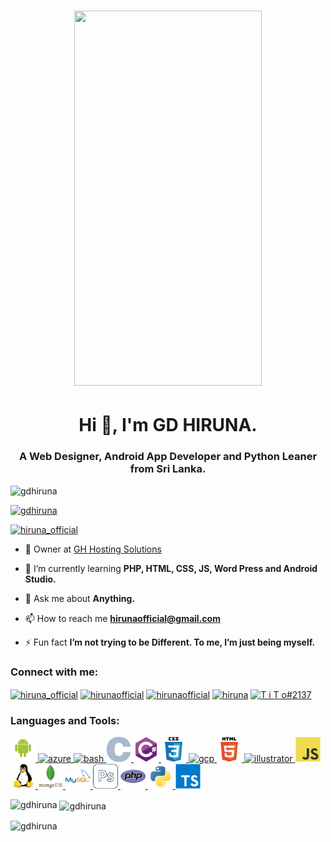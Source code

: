 <h1 align="center"><img src="https://i.ibb.co/KWPXg9k/light.jpg" width="300" height="600"></h1>
<h1 align="center">Hi 👋, I'm GD HIRUNA.</h1>
<h3 align="center">A Web Designer, Android App Developer and Python Leaner from Sri Lanka.</h3>

<p align="left"> <img src="https://komarev.com/ghpvc/?username=gdhiruna&label=Profile%20views&color=0e75b6&style=flat" alt="gdhiruna" /> </p>

<p align="left"> <a target="_blank" href="https://github.com/ryo-ma/github-profile-trophy"><img src="https://github-profile-trophy.vercel.app/?username=gdhiruna" alt="gdhiruna" /></a> </p>

<p align="left"> <a target="_blank" href="https://twitter.com/hiruna_official" target="blank"><img src="https://img.shields.io/twitter/follow/hiruna_official?logo=twitter&style=for-the-badge" alt="hiruna_official" /></a> </p>

- 🔭 Owner at <a target="_blank" href="https://www.facebook.com/ghhostingsolutions/" >GH Hosting Solutions</a>

- 🌱 I’m currently learning **PHP, HTML, CSS, JS, Word Press and Android Studio.**

- 💬 Ask me about **Anything.**

- 📫 How to reach me **hirunaofficial@gmail.com**

- ⚡ Fun fact **I’m not trying to be Different. To me, I’m just being myself.**

<h3 align="left">Connect with me:</h3>
<p align="left">
<a target="_blank" href="https://twitter.com/hiruna_official" target="blank"><img align="center" src="https://cdn.jsdelivr.net/npm/simple-icons@3.0.1/icons/twitter.svg" alt="hiruna_official" height="30" width="40" /></a>
<a target="_blank" href="https://fb.com/hirunaofficial" target="blank"><img align="center" src="https://cdn.jsdelivr.net/npm/simple-icons@3.0.1/icons/facebook.svg" alt="hirunaofficial" height="30" width="40" /></a>
<a target="_blank" href="https://instagram.com/hirunaofficial" target="blank"><img align="center" src="https://cdn.jsdelivr.net/npm/simple-icons@3.0.1/icons/instagram.svg" alt="hirunaofficial" height="30" width="40" /></a>
<a target="_blank" href="https://www.youtube.com/c/hiruna" target="blank"><img align="center" src="https://cdn.jsdelivr.net/npm/simple-icons@3.0.1/icons/youtube.svg" alt="hiruna" height="30" width="40" /></a>
<a target="_blank" href="https://discord.gg/T i T o#2137" target="blank"><img align="center" src="https://cdn.jsdelivr.net/npm/simple-icons@3.0.1/icons/discord.svg" alt="T i T o#2137" height="30" width="40" /></a>
</p>

<h3 align="left">Languages and Tools:</h3>
<p align="left"> <a target="_blank" href="https://developer.android.com" target="_blank"> <img src="https://raw.githubusercontent.com/devicons/devicon/master/icons/android/android-original-wordmark.svg" alt="android" width="40" height="40"/> </a> <a target="_blank" href="https://azure.microsoft.com/en-in/" target="_blank"> <img src="https://www.vectorlogo.zone/logos/microsoft_azure/microsoft_azure-icon.svg" alt="azure" width="40" height="40"/> </a> <a target="_blank" href="https://www.gnu.org/software/bash/" target="_blank"> <img src="https://www.vectorlogo.zone/logos/gnu_bash/gnu_bash-icon.svg" alt="bash" width="40" height="40"/> </a> <a target="_blank" href="https://www.cprogramming.com/" target="_blank"> <img src="https://raw.githubusercontent.com/devicons/devicon/master/icons/c/c-original.svg" alt="c" width="40" height="40"/> </a> <a target="_blank" href="https://www.w3schools.com/cs/" target="_blank"> <img src="https://raw.githubusercontent.com/devicons/devicon/master/icons/csharp/csharp-original.svg" alt="csharp" width="40" height="40"/> </a> <a target="_blank" href="https://www.w3schools.com/css/" target="_blank"> <img src="https://raw.githubusercontent.com/devicons/devicon/master/icons/css3/css3-original-wordmark.svg" alt="css3" width="40" height="40"/> </a> <a target="_blank" href="https://cloud.google.com" target="_blank"> <img src="https://www.vectorlogo.zone/logos/google_cloud/google_cloud-icon.svg" alt="gcp" width="40" height="40"/> </a> <a target="_blank" href="https://www.w3.org/html/" target="_blank"> <img src="https://raw.githubusercontent.com/devicons/devicon/master/icons/html5/html5-original-wordmark.svg" alt="html5" width="40" height="40"/> </a> <a target="_blank" href="https://www.adobe.com/in/products/illustrator.html" target="_blank"> <img src="https://www.vectorlogo.zone/logos/adobe_illustrator/adobe_illustrator-icon.svg" alt="illustrator" width="40" height="40"/> </a> <a target="_blank" href="https://developer.mozilla.org/en-US/docs/Web/JavaScript" target="_blank"> <img src="https://raw.githubusercontent.com/devicons/devicon/master/icons/javascript/javascript-original.svg" alt="javascript" width="40" height="40"/> </a> <a target="_blank" href="https://www.linux.org/" target="_blank"> <img src="https://raw.githubusercontent.com/devicons/devicon/master/icons/linux/linux-original.svg" alt="linux" width="40" height="40"/> </a> <a target="_blank" href="https://www.mongodb.com/" target="_blank"> <img src="https://raw.githubusercontent.com/devicons/devicon/master/icons/mongodb/mongodb-original-wordmark.svg" alt="mongodb" width="40" height="40"/> </a> <a target="_blank" href="https://www.mysql.com/" target="_blank"> <img src="https://raw.githubusercontent.com/devicons/devicon/master/icons/mysql/mysql-original-wordmark.svg" alt="mysql" width="40" height="40"/> </a> <a target="_blank" href="https://www.photoshop.com/en" target="_blank"> <img src="https://raw.githubusercontent.com/devicons/devicon/master/icons/photoshop/photoshop-line.svg" alt="photoshop" width="40" height="40"/> </a> <a target="_blank" href="https://www.php.net" target="_blank"> <img src="https://raw.githubusercontent.com/devicons/devicon/master/icons/php/php-original.svg" alt="php" width="40" height="40"/> </a> <a target="_blank" href="https://www.python.org" target="_blank"> <img src="https://raw.githubusercontent.com/devicons/devicon/master/icons/python/python-original.svg" alt="python" width="40" height="40"/> </a> <a target="_blank" href="https://www.typescriptlang.org/" target="_blank"> <img src="https://raw.githubusercontent.com/devicons/devicon/master/icons/typescript/typescript-original.svg" alt="typescript" width="40" height="40"/> </a> </p>

<p><img align="left" src="https://github-readme-stats.vercel.app/api/top-langs?username=gdhiruna&show_icons=true&locale=en&layout=compact" alt="gdhiruna" /></p>

<p>&nbsp;<img align="center" src="https://github-readme-stats.vercel.app/api?username=gdhiruna&show_icons=true&locale=en" alt="gdhiruna" /></p>

<p><img align="center" src="https://github-readme-streak-stats.herokuapp.com/?user=gdhiruna&" alt="gdhiruna" /></p>
